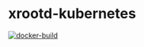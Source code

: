 # xrootd-kubernetes

[![docker-build](https://github.com/guyzsarun/xrootd-kubernetes/actions/workflows/docker-build.yaml/badge.svg)](https://github.com/guyzsarun/xrootd-kubernetes/actions/workflows/docker-build.yaml)